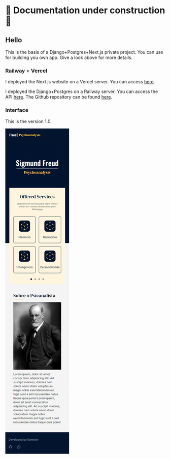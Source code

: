 # 🚧 Documentation under construction 🚧

## Hello

This is the basis of a Django+Postgres+Next.js private project. You can use for building you own app. Give a look above for more details.

### Railway + Vercel

I deployed the Next.js website on a Vercel server. You can access [here][vercel]. 

I deployed the Django+Postgres on a Railway server. You can access the API [here][railway]. The Github repository can be found [here][django-repo].

### Interface 

This is the version 1.0.

![Screenshot](localhost.png "Mobile layout")

[django-repo]: https://github.com/Ewerton12F/teste-server
[next-repo]: https://github.com/Ewerton12F/test-website
[railway]: https://teste-server-production.up.railway.app/api/services-list
[vercel]: https://test-website-ewerton12F.vercel.app/